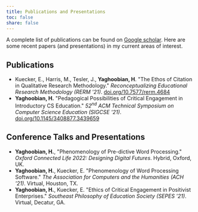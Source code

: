 ```yaml
---
title: Publications and Presentations
toc: false
share: false
---
```


A complete list of publications can be found on [Google scholar](https://scholar.google.com/citations?hl=en&user=5Ax8m6sAAAAJ&view_op=list_works&sortby=pubdate). Here are some recent papers (and presentations) in my current areas of interest.

## Publications
* Kuecker, E., Harris, M., Tesler, J., __Yaghoobian, H__.  "The Ethos of Citation in Qualitative Research Methodology." _Reconceptualizing Educational Research Methodology (RERM '21)_. [doi.org/10.7577/rerm.4684](https://doi.org/10.7577/rerm.4684)
* __Yaghoobian, H.__ "Pedagogical Possibilities of Critical Engagement in Introductory CS Education." _52<sup>nd</sup> ACM Technical Symposium on Computer Science Education (SIGCSE '21)_. [doi.org/10.1145/3408877.3439659](https://doi.org/10.1145/3408877.3439659)
        


## Conference Talks and Presentations
* __Yaghoobian, H.__, "Phenomenology of Pre-dictive Word Processing." _Oxford Connected Life 2022: Designing Digital Futures_. Hybrid, Oxford, UK. 
* __Yaghoobian, H.__, Kuecker, E. "Phenomenology of Word Processing Software." _The Association for Computers and the Humanities (ACH '21)_. Virtual, Houston, TX.  
* __Yaghoobian, H.__, Kuecker, E. "Ethics of Critical Engagement in Positivist Enterprises." _Southeast Philosophy of Education Society (SEPES '21)_. Virtual, Decatur, GA. 


